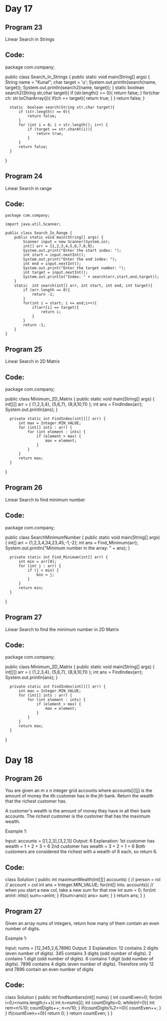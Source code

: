 # Day 17

## Program 23
Linear Search in Strings 

## Code:

  package com.company;

  public class Search_In_Strings {
      public static void main(String[] args) {
          String name = "Kunal";
          char target = 'u';
          System.out.println(search(name, target));
          System.out.println(search2(name, target));
      }
      static  boolean search2(String str,char target){
          if (str.length() == 0){
              return false;
          }
          for(char ch: str.toCharArray()){
              if(ch == target){
                  return true;
              }
          }
          return false;
      }

      static  boolean search(String str,char target){
          if (str.length() == 0){
              return false;
          }
          for (int i = 0; i < str.length(); i++) {
              if (target == str.charAt(i)){
                  return true;
              }
          }
          return false;
      }
  }
  
## Program 24
Linear Search in range

## Code:
    package com.company;

    import java.util.Scanner;

    public class Search_In_Range {
        public static void main(String[] args) {
            Scanner input = new Scanner(System.in);
            int[] arr = {1,2,3,4,5,6,7,8,9};
            System.out.print("Enter the start index: ");
            int start = input.nextInt();
            System.out.print("Enter the end index: ");
            int end = input.nextInt();
            System.out.print("Enter the target number: ");
            int target = input.nextInt();
            System.out.println("Index: " + search(arr,start,end,target));
        }
        static  int search(int[] arr, int start, int end, int target){
            if (arr.length == 0){
                return -1;
            }
            for(int i = start; i <= end;i++){
                if(arr[i] == target){
                    return i;
                }
            }
            return -1;
        }
    }
## Program 25
Linear Search in 2D Matrix

## Code:
  package com.company;

  public class Minimum_2D_Matrix {
      public static void main(String[] args) {
          int[][] arr = {
                  {1,2,3,4},
                  {5,6,7},
                  {8,9,10,11}
          };
          int ans = FindIndex(arr);
          System.out.println(ans);
      }

      private static int FindIndex(int[][] arr) {
          int max = Integer.MIN_VALUE;
          for (int[] ints : arr) {
              for (int element : ints) {
                  if (element > max) {
                      max = element;
                  }
              }
          }
          return max;
      }
  }

## Program 26
Linear Search to find minimum number

## Code:
  package com.company;

  public class SearchMinimumNumber {
      public static void main(String[] args) {
          int[] arr = {1,2,3,4,34,23,45,-1,-2};
          int ans = Find_Minimum(arr);
          System.out.println("Minimum number in the array: " + ans);
      }

      private static int Find_Minimum(int[] arr) {
          int min = arr[0];
          for (int j : arr) {
              if (j < min) {
                  min = j;
              }
          }
          return min;
      }
  }

## Program 27
Linear Search to find the minimum number in 2D Matrix

## Code:
  package com.company;

  public class Minimum_2D_Matrix {
      public static void main(String[] args) {
          int[][] arr = {
                  {1,2,3,4},
                  {5,6,7},
                  {8,9,10,11}
          };
          int ans = FindIndex(arr);
          System.out.println(ans);
      }

      private static int FindIndex(int[][] arr) {
          int max = Integer.MIN_VALUE;
          for (int[] ints : arr) {
              for (int element : ints) {
                  if (element > max) {
                      max = element;
                  }
              }
          }
          return max;
      }
  }

# Day 18
## Program 26
You are given an m x n integer grid accounts where accounts[i][j] is the amount of money the i​​​​​​​​​​​th​​​​ customer has in the j​​​​​​​​​​​th​​​​ bank. Return the wealth that the richest customer has.

A customer's wealth is the amount of money they have in all their bank accounts. The richest customer is the customer that has the maximum wealth.

 

Example 1:

Input: accounts = [[1,2,3],[3,2,1]]
Output: 6
Explanation:
1st customer has wealth = 1 + 2 + 3 = 6
2nd customer has wealth = 3 + 2 + 1 = 6
Both customers are considered the richest with a wealth of 6 each, so return 6.

## Code:
  class Solution {
      public int maximumWealth(int[][] accounts) {
          // person = rol 
         // account = col
          int ans  = Integer.MIN_VALUE;
          for(int[] ints: accounts){
          // when you start a new col, take a new sum for that row
              int sum = 0;
              for(int anint: ints){
                  sum+=anint;
              }
              if(sum>ans){
                  ans= sum;
              }
          }
          return ans;
      }
  }
## Program 27
Given an array nums of integers, return how many of them contain an even number of digits.

 

Example 1:

Input: nums = [12,345,2,6,7896]
Output: 2
Explanation: 
12 contains 2 digits (even number of digits). 
345 contains 3 digits (odd number of digits). 
2 contains 1 digit (odd number of digits). 
6 contains 1 digit (odd number of digits). 
7896 contains 4 digits (even number of digits). 
Therefore only 12 and 7896 contain an even number of digits

## Code:
  class Solution {
      public int findNumbers(int[] nums) {
          int countEven=0;
          for(int i=0;i<nums.length;i++){
              int n=nums[i];
              int countDigits=0;
              while(n!=0){
                  int rem=n%10;
                  countDigits++;
                  n=n/10;
              }
              if(countDigits%2==0){
                  countEven++;
              }
          }
          if(countEven==0){
              return 0;
          }
          return countEven;
      }
  }
